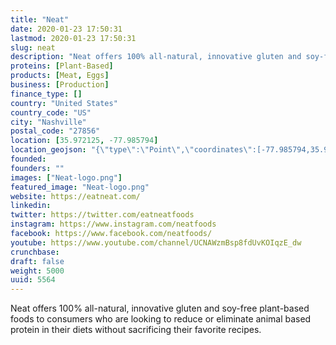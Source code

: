 ```yaml
---
title: "Neat"
date: 2020-01-23 17:50:31
lastmod: 2020-01-23 17:50:31
slug: neat
description: "Neat offers 100% all-natural, innovative gluten and soy-free plant-based foods to consumers who are looking to reduce or eliminate animal based protein in their diets without sacrificing their favorite recipes."
proteins: [Plant-Based]
products: [Meat, Eggs]
business: [Production]
finance_type: []
country: "United States"
country_code: "US"
city: "Nashville"
postal_code: "27856"
location: [35.972125, -77.985794]
location_geojson: "{\"type\":\"Point\",\"coordinates\":[-77.985794,35.972125]}"
founded: 
founders: ""
images: ["Neat-logo.png"]
featured_image: "Neat-logo.png"
website: https://eatneat.com/
linkedin: 
twitter: https://twitter.com/eatneatfoods
instagram: https://www.instagram.com/neatfoods
facebook: https://www.facebook.com/neatfoods/
youtube: https://www.youtube.com/channel/UCNAWzmBsp8fdUvKOIqzE_dw
crunchbase: 
draft: false
weight: 5000
uuid: 5564
---
```

Neat offers 100% all-natural, innovative gluten and soy-free plant-based foods to consumers who are looking to reduce or eliminate animal based protein in their diets without sacrificing their favorite recipes.
